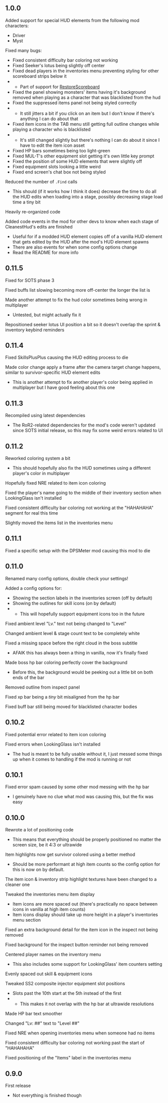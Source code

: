 ## 1.0.0

Added support for special HUD elements from the following mod characters:
- Driver
- Myst

Fixed many bugs:
- Fixed consistent difficulty bar coloring not working
- Fixed Seeker's lotus being slightly off center
- Fixed dead players in the inventories menu preventing styling for other scoreboard strips below it
- - Part of support for [RestoreScoreboard](https://thunderstore.io/c/riskofrain2/p/itsschwer/RestoreScoreboard/)
- Fixed the panel showing monsters' items having it's background removed when playing as a character that was blacklisted from the hud
- Fixed the suppressed items panel not being styled correctly
- - It still jitters a bit if you click on an item but I don't know if there's anything I can do about that
- Fixed item icons in the TAB menu still getting full outline changes while playing a character who is blacklisted
- - It's still changed slightly but there's nothing I can do about it since I have to edit the item icon asset
- Fixed HP bars sometimes being too light-green
- Fixed MUL-T's other equipment slot getting it's own little key prompt
- Fixed the position of some HUD elements that were slightly off
- Fixed equipment slots looking a little weird
- Fixed end screen's chat box not being styled

Reduced the number of `.Find` calls
- This should (if it works how I think it does) decrease the time to do all the HUD edits when loading into a stage, possibly decreasing stage load time a tiny bit

Heavily re-organized code

Added code events in the mod for other devs to know when each stage of CleanestHud's edits are finished
- Useful for if a modded HUD element copies off of a vanilla HUD element that gets edited by the HUD after the mod's HUD element spawns
- There are also events for when some config options change
- Read the README for more info

## 0.11.5

Fixed for SOTS phase 3

Fixed buffs list slowing becoming more off-center the longer the list is

Made another attempt to fix the hud color sometimes being wrong in multiplayer
- Untested, but might actually fix it

Repositioned seeker lotus UI position a bit so it doesn't overlap the sprint & inventory keybind reminders


## 0.11.4

Fixed SkillsPlusPlus causing the HUD editing process to die

Made color change apply a frame after the camera target change happens, similar to survivor-specific HUD element edits
- This is another attempt to fix another player's color being applied in multiplayer but I have good feeling about this one

## 0.11.3

Recompiled using latest dependencies
- The RoR2-related dependencies for the mod's code weren't updated since SOTS initial release, so this may fix some weird errors related to UI

## 0.11.2

Reworked coloring system a bit
- This should hopefully also fix the HUD sometimes using a different player's color in multiplayer

Hopefully fixed NRE related to item icon coloring

Fixed the player's name going to the middle of their inventory section when LookingGlass isn't installed

Fixed consistent difficulty bar coloring not working at the "HAHAHAHA" segment for real this time

Slightly moved the items list in the inventories menu

## 0.11.1

Fixed a specific setup with the DPSMeter mod causing this mod to die

## 0.11.0

Renamed many config options, double check your settings!

Added a config options for:
- Showing the section labels in the inventories screen (off by default)
- Showing the outlines for skill icons (on by default)
- - This will hopefully support equipment icons too in the future

Fixed ambient level "Lv." text not being changed to "Level"

Changed ambient level & stage count text to be completely white

Fixed a missing space before the right cloud in the boss subtitle
- AFAIK this has always been a thing in vanilla, now it's finally fixed

Made boss hp bar coloring perfectly cover the background
- Before this, the background would be peeking out a little bit on both ends of the bar

Removed outline from inspect panel

Fixed xp bar being a *tiny* bit misaligned from the hp bar

Fixed buff bar still being moved for blacklisted character bodies

## 0.10.2

Fixed potential error related to item icon coloring

Fixed errors when LookingGlass isn't installed
- The hud is meant to be fully usable without it, I just messed some things up when it comes to handling if the mod is running or not

## 0.10.1

Fixed error spam caused by some other mod messing with the hp bar
- I genuinely have no clue what mod was causing this, but the fix was easy

## 0.10.0

Rewrote a lot of positioning code
- This means that everything should be properly positioned no matter the screen size, be it 4:3 or ultrawide

Item highlights now get survivor colored using a better method
- Should be more performant at high item counts so the config option for this is now on by default.

The item icon & inventory strip highlight textures have been changed to a cleaner one

Tweaked the inventories menu item display
- Item icons are more spaced out (there's practically no space between icons in vanilla at high item counts)
- Item icons display should take up more height in a player's inventories menu section

Fixed an extra background detail for the item icon in the inspect not being removed

Fixed background for the inspect button reminder not being removed

Centered player names on the inventory menu
- This also includes some support for LookingGlass' item counters setting

Evenly spaced out skill & equipment icons

Tweaked SS2 composite injector equipment slot positions
- Slots past the 10th start at the 5th instead of the first
- - This makes it not overlap with the hp bar at ultrawide resolutions

Made HP bar text smoother

Changed "Lv: ##" text to "Level ##"

Fixed NRE when opening inventories menu when someone had no items

Fixed consistent difficulty bar coloring not working past the start of "HAHAHAHA"

Fixed positioning of the "Items" label in the inventories menu

## 0.9.0

First release
- Not everything is finished though